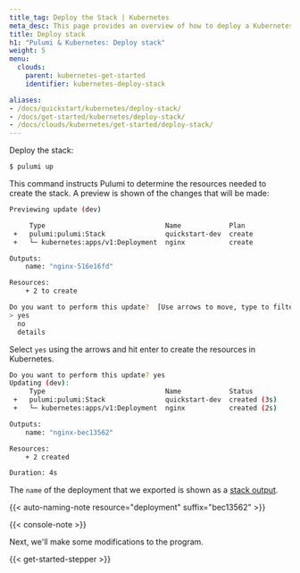 ```yaml
---
title_tag: Deploy the Stack | Kubernetes
meta_desc: This page provides an overview of how to deploy a Kubernetes project as a Pulumi Stack.
title: Deploy stack
h1: "Pulumi & Kubernetes: Deploy stack"
weight: 5
menu:
  clouds:
    parent: kubernetes-get-started
    identifier: kubernetes-deploy-stack

aliases:
- /docs/quickstart/kubernetes/deploy-stack/
- /docs/get-started/kubernetes/deploy-stack/
- /docs/clouds/kubernetes/get-started/deploy-stack/
---
```


Deploy the stack:

```bash
$ pulumi up
```

This command instructs Pulumi to determine the resources needed to create the stack. A preview is shown of the changes that will be made:

```bash
Previewing update (dev)

     Type                              Name            Plan
 +   pulumi:pulumi:Stack               quickstart-dev  create
 +   └─ kubernetes:apps/v1:Deployment  nginx           create

Outputs:
    name: "nginx-516e16fd"

Resources:
    + 2 to create

Do you want to perform this update?  [Use arrows to move, type to filter]
> yes
  no
  details
```

Select `yes` using the arrows and hit enter to create the resources in Kubernetes.

```bash
Do you want to perform this update? yes
Updating (dev):
     Type                              Name            Status
 +   pulumi:pulumi:Stack               quickstart-dev  created (3s)
 +   └─ kubernetes:apps/v1:Deployment  nginx           created (2s)

Outputs:
    name: "nginx-bec13562"

Resources:
    + 2 created

Duration: 4s
```

The `name` of the deployment that we exported is shown as a [stack output](/docs/concepts/stack#outputs).

{{< auto-naming-note resource="deployment" suffix="bec13562" >}}

{{< console-note >}}

Next, we'll make some modifications to the program.

{{< get-started-stepper >}}
